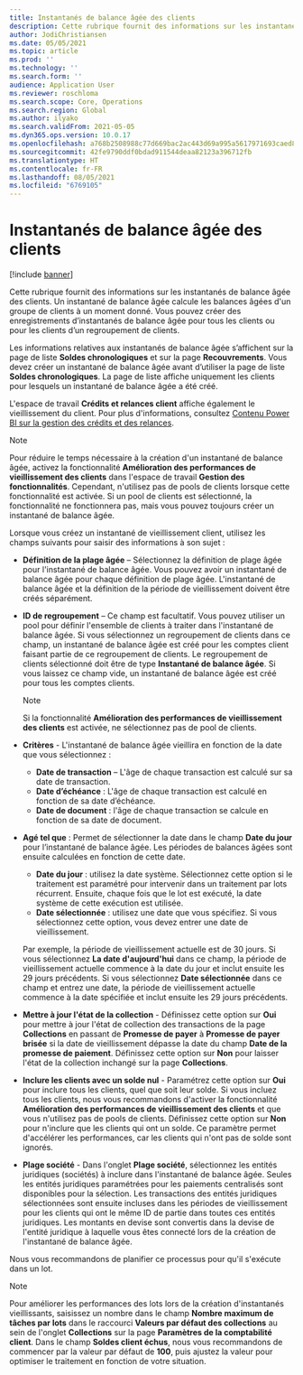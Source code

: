 ```yaml
---
title: Instantanés de balance âgée des clients
description: Cette rubrique fournit des informations sur les instantanés de balance âgée des clients. Un instantané de balance âgée calcule les balances âgées d'un groupe de clients à un moment donné.
author: JodiChristiansen
ms.date: 05/05/2021
ms.topic: article
ms.prod: ''
ms.technology: ''
ms.search.form: ''
audience: Application User
ms.reviewer: roschloma
ms.search.scope: Core, Operations
ms.search.region: Global
ms.author: ilyako
ms.search.validFrom: 2021-05-05
ms.dyn365.ops.version: 10.0.17
ms.openlocfilehash: a768b2508988c77d669bac2ac443d69a995a5617971693caed8e0563a146f853
ms.sourcegitcommit: 42fe9790ddf0bdad911544deaa82123a396712fb
ms.translationtype: HT
ms.contentlocale: fr-FR
ms.lasthandoff: 08/05/2021
ms.locfileid: "6769105"
---
```

# <a name="customer-aging-snapshots"></a>Instantanés de balance âgée des clients

[!include [banner](../includes/banner.md)]

Cette rubrique fournit des informations sur les instantanés de balance âgée des clients. Un instantané de balance âgée calcule les balances âgées d'un groupe de clients à un moment donné. Vous pouvez créer des enregistrements d’instantanés de balance âgée pour tous les clients ou pour les clients d’un regroupement de clients.

Les informations relatives aux instantanés de balance âgée s’affichent sur la page de liste **Soldes chronologiques** et sur la page **Recouvrements**. Vous devez créer un instantané de balance âgée avant d’utiliser la page de liste **Soldes chronologiques**. La page de liste affiche uniquement les clients pour lesquels un instantané de balance âgée a été créé.

L'espace de travail **Crédits et relances client** affiche également le vieillissement du client. Pour plus d'informations, consultez [Contenu Power BI sur la gestion des crédits et des relances](credit-collections-power-bi.md).

> [!NOTE]
> Pour réduire le temps nécessaire à la création d'un instantané de balance âgée, activez la fonctionnalité **Amélioration des performances de vieillissement des clients** dans l'espace de travail **Gestion des fonctionnalités**. Cependant, n'utilisez pas de pools de clients lorsque cette fonctionnalité est activée. Si un pool de clients est sélectionné, la fonctionnalité ne fonctionnera pas, mais vous pouvez toujours créer un instantané de balance âgée.

Lorsque vous créez un instantané de vieillissement client, utilisez les champs suivants pour saisir des informations à son sujet :

- **Définition de la plage âgée** – Sélectionnez la définition de plage âgée pour l'instantané de balance âgée. Vous pouvez avoir un instantané de balance âgée pour chaque définition de plage âgée. L'instantané de balance âgée et la définition de la période de vieillissement doivent être créés séparément.
- **ID de regroupement** – Ce champ est facultatif. Vous pouvez utiliser un pool pour définir l'ensemble de clients à traiter dans l'instantané de balance âgée. Si vous sélectionnez un regroupement de clients dans ce champ, un instantané de balance âgée est créé pour les comptes client faisant partie de ce regroupement de clients. Le regroupement de clients sélectionné doit être de type **Instantané de balance âgée**. Si vous laissez ce champ vide, un instantané de balance âgée est créé pour tous les comptes clients.

    > [!NOTE]
    > Si la fonctionnalité **Amélioration des performances de vieillissement des clients** est activée, ne sélectionnez pas de pool de clients.

- **Critères** - L'instantané de balance âgée vieillira en fonction de la date que vous sélectionnez :

    - **Date de transaction** – L'âge de chaque transaction est calculé sur sa date de transaction.
    - **Date d’échéance** : L'âge de chaque transaction est calculé en fonction de sa date d’échéance.
    - **Date de document** : l'âge de chaque transaction se calcule en fonction de sa date de document.

- **Agé tel que** : Permet de sélectionner la date dans le champ **Date du jour** pour l’instantané de balance âgée. Les périodes de balances âgées sont ensuite calculées en fonction de cette date. 

    - **Date du jour** : utilisez la date système. Sélectionnez cette option si le traitement est paramétré pour intervenir dans un traitement par lots récurrent. Ensuite, chaque fois que le lot est exécuté, la date système de cette exécution est utilisée.
    - **Date sélectionnée** : utilisez une date que vous spécifiez. Si vous sélectionnez cette option, vous devez entrer une date de vieillissement.

    Par exemple, la période de vieillissement actuelle est de 30 jours. Si vous sélectionnez **La date d'aujourd'hui** dans ce champ, la période de vieillissement actuelle commence à la date du jour et inclut ensuite les 29 jours précédents. Si vous sélectionnez **Date sélectionnée** dans ce champ et entrez une date, la période de vieillissement actuelle commence à la date spécifiée et inclut ensuite les 29 jours précédents.

- **Mettre à jour l'état de la collection** - Définissez cette option sur **Oui** pour mettre à jour l'état de collection des transactions de la page **Collections** en passant de **Promesse de payer** à **Promesse de payer brisée** si la date de vieillissement dépasse la date du champ **Date de la promesse de paiement**. Définissez cette option sur **Non** pour laisser l'état de la collection inchangé sur la page **Collections**.
- **Inclure les clients avec un solde nul** - Paramétrez cette option sur **Oui** pour inclure tous les clients, quel que soit leur solde. Si vous incluez tous les clients, nous vous recommandons d'activer la fonctionnalité **Amélioration des performances de vieillissement des clients** et que vous n'utilisez pas de pools de clients. Définissez cette option sur **Non** pour n'inclure que les clients qui ont un solde. Ce paramètre permet d'accélérer les performances, car les clients qui n'ont pas de solde sont ignorés.
- **Plage société** - Dans l'onglet **Plage société**, sélectionnez les entités juridiques (sociétés) à inclure dans l'instantané de balance âgée. Seules les entités juridiques paramétrées pour les paiements centralisés sont disponibles pour la sélection. Les transactions des entités juridiques sélectionnées sont ensuite incluses dans les périodes de vieillissement pour les clients qui ont le même ID de partie dans toutes ces entités juridiques. Les montants en devise sont convertis dans la devise de l'entité juridique à laquelle vous êtes connecté lors de la création de l'instantané de balance âgée.

Nous vous recommandons de planifier ce processus pour qu'il s'exécute dans un lot.

> [!NOTE]
> Pour améliorer les performances des lots lors de la création d'instantanés vieillissants, saisissez un nombre dans le champ **Nombre maximum de tâches par lots** dans le raccourci **Valeurs par défaut des collections** au sein de l'onglet **Collections** sur la page **Paramètres de la comptabilité client**. Dans le champ **Soldes client échus**, nous vous recommandons de commencer par la valeur par défaut de **100**, puis ajustez la valeur pour optimiser le traitement en fonction de votre situation.

